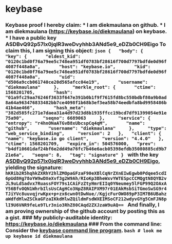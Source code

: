 # keybase
### Keybase proof  I hereby claim:    * I am diekmaulana on github.   * I am diekmaulana (https://keybase.io/diekmaulana) on keybase.   * I have a public key ASDBvQ92p57lx0jqlR3weDvyhhb3ANd5e9_eDZb0CH9Eigo  To claim this, I am signing this object:  ```json {   "body": {     "key": {       "eldest_kid": "0120c1bd0f76a79ee5c748ea951df0783bf28616f700d7797bdfde0d96f4087f448a0a",       "host": "keybase.io",       "kid": "0120c1bd0f76a79ee5c748ea951df0783bf28616f700d7797bdfde0d96f4087f448a0a",       "uid": "d506a9ccb061740ce20d565afcc04e19",       "username": "diekmaulana"     },     "merkle_root": {       "ctime": 1568201705,       "hash": "01a9fc29aa76246f3633f647e391b0b1f9f7615fd8bc550bdbf80a9b0ad8a64a963476833482bb7ce4098f1b68b3ef3ea58b74eedbfa8bd9958486b41b4ae466",       "hash_meta": "382d585fc271e7daea31a4d97d23d8b1935ffcc19bcd7df91399054e91e75a90",       "seqno": 6689063     },     "service": {       "entropy": "r4hnONaATGvB8xUbcspCq4qM",       "name": "github",       "username": "diekmaulana"     },     "type": "web_service_binding",     "version": 2   },   "client": {     "name": "keybase.io go client",     "version": "4.4.0"   },   "ctime": 1568201709,   "expire_in": 504576000,   "prev": "b4df10601daf24bf6e2dd49a76fc7b46e6acb05398efdb35080885cd9b721e6a",   "seqno": 8,   "tag": "signature" } ```  with the key [ASDBvQ92p57lx0jqlR3weDvyhhb3ANd5e9_eDZb0CH9Eigo](https://keybase.io/diekmaulana), yielding the signature:  ``` hKRib2R5hqhkZXRhY2hlZMOpaGFzaF90eXBlCqNrZXnEIwEgwb0Pdqee5cdI6pUd8Hg78oYW9wDXeXvf3g2W9Ah/RIoKp3BheWxvYWTESpcCCMQgtN8QYB2vJL9uLdSadvx7RuassFOY79s1CAiFzZtyHmrEIIq0YNeumey5lFGP99Q2OAxAY56BfvOQN1WhrbIlsUsCAgHCo3NpZ8RAIPXM97r01EAkMsbSiTGmoSwSG9r4TJiYVc8uuvqjrwKpx+p+zx6cwn0tDwNue//KgjcFurOWO89pP3IM7B6UBahzaWdfdHlwZSCkaGFzaIKkdHlwZQildmFsdWXEIMSoCF212wdyvGYg5CmFJN8plI9U6VNR9feLe9TLr3nio3RhZ80CAqd2ZXJzaW9uAQ==  ```  And finally, I am proving ownership of the github account by posting this as a gist.  ### My publicly-auditable identity:  https://keybase.io/diekmaulana  ### From the command line:  Consider the [keybase command line program](https://keybase.io/download).  ```bash # look me up keybase id diekmaulana ```
